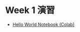   # Week 1 演習

  - [Hello World Notebook (Colab)](https://colab.research.google.com/drive/1fm-Vgw_hKJN5PaIO-jekUQG_zDgf0U6L?usp=sharing)
